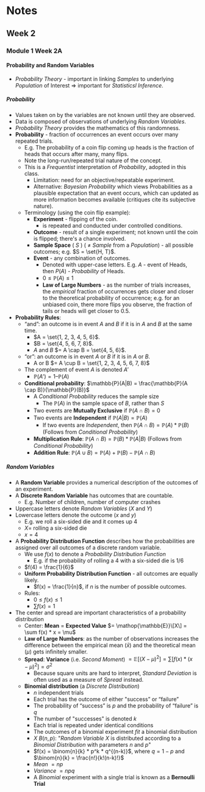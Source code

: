 # Notes
## Week 2
### Module 1 Week 2A
#### Probability and Random Variables
- *Probability Theory* - important in linking *Samples* to underlying 
  *Population* of Interest => important for *Statisticsl Inference*.
##### Probability
- Values taken on by the variables are not known until they are observed. 
- Data is composed of observations of underlying *Random Variables*.
- *Probability Theory* provides the mathematics of this randomness.
- **Probability** - fraction of occurrences an event occurs over many 
  repeated trials. 
  - E.g. The probability of a coin flip coming up heads is the fraction of
    heads that occurs after many, many flips.
  - Note the long-run/repeated trial nature of the concept.
  - This is a *Frequentist* interpretation of *Probability*, adopted in this 
    class. 
    - Limitation: need for an objective/repeatable experiment.
    - Alternative: *Bayesian Probability* which views Probabilities as a 
      plausible expectation that an event occurs, which can updated as more 
      information becomes available (critiques cite its subjective nature).
  - Terminology (using the coin flip example):
    - **Experiment** - flipping of the coin.
      - is repeated and conducted under controlled conditions.
    - **Outcome** - result of a single experiment; not known until the coin 
      is flipped; there's a chance involved.
    - **Sample Space** ( $S$ ) ( $\neq$ *Sample* from a *Population*) - all 
      possible outcomes; e.g. $S = \set{H, T}$.
    - **Event** - any combination of outcomes.
      - Denoted with upper-case letters. E.g. $A$ - event of Heads, then $P(A)$ - *Probability* of Heads.
      - $0 \leq \mathbb{P}(A) \leq 1$
      - **Law of Large Numbers** - as the number of trials increases, the 
        *empirical* fraction of occurrences gets closer and closer to the 
        theoretical probability of occurrence; e.g. for an unbiased coin, 
        there more flips you observe, the fraction of tails or heads will 
        get closer to $0.5$.
- **Probability Rules**:
  - “and”: an outcome is in event $A$ and $B$ if it is in $A$ and $B$ at the 
    same time.
    - $A = \set{1, 2, 3, 4, 5, 6}$.
    - $B = \set{4, 5, 6, 7, 8}$.
    - $A$ and $B$ $= A \cap B = \set{4, 5, 6}$.
  - “or”: an outcome is in event $A$ or $B$ if it is in $A$ or $B$.
    - A or B $= A \cup B = \set{1, 2, 3, 4, 5, 6, 7, 8}$
  - The complement of event $A$ is denoted $A'$
    - $\mathbb{P}(A’) = 1 – \mathbb{P}(A)$
  - **Conditional probability**: $\mathbb{P}(A|B) = \frac{\mathbb{P}(A \cap B)}{\mathbb{P}(B)}$
    - A *Conditional Probability* reduces the sample size
      - The $\mathbb{P}(A)$ in the sample space of $B$, rather than $S$
    - Two events are **Mutually Exclusive** if $\mathbb{P}(A \cap B) = 0$
    - Two events are **Independent** if $\mathbb{P}(A|B) = \mathbb{P}(A)$
      - If two events are *Independent*, then $\mathbb{P}(A \cap B) = \mathbb{P}(A) * \mathbb{P}(B)$ (Follows from *Conditional Probability*)
    - **Multiplication Rule**: $\mathbb{P}(A \cap B) = \mathbb{P}(B) * \mathbb{P}(A | B)$ (Follows from *Conditional Probability*)
    - **Addition Rule**: $\mathbb{P}(A \cup B) = \mathbb{P}(A) + \mathbb{P}(B) - \mathbb{P}(A \cap B)$

##### Random Variables
- A **Random Variable** provides a numerical description of the outcomes
of an experiment.
- A **Discrete Random Variable** has outcomes that are countable.
  - E.g. Number of children, number of computer crashes
- Uppercase letters denote *Random Variables* ($X$ and $Y$)
- Lowercase letters denote the outcome ($x$ and $y$)
  - E.g. we roll a six-sided die and it comes up 4
  - $X =$ rolling a six-sided die
  - $x = 4$
- A **Probability Distribution Function** describes how the probabilities
  are assigned over all outcomes of a discrete random variable.
  - We use $f(x)$ to denote a *Probability Distribution Function*
    - E.g. if the probability of rolling a 4 with a six-sided die is 1/6
  - $f(4) = \frac{1}{6}$
  - **Uniform Probability Distribution Function** - all outcomes are equally 
    likely.
    - $f(x) = \frac{1}{n}$, if $n$ is the number of possible outcomes.
  - Rules:
    - $0 \leq f(x) \leq 1$
    - $\sum f(x) = 1$
- The center and spread are important characteristics of a probability
  distribution
  - Center: **Mean** $=$ **Expected Value** $= \mathop{\mathbb{E}}\[X\] = \sum f(x) * x = \mu$
  - **Law of Large Numbers**: as the number of observations increases the
    difference between the empirical mean ($\bar{x}$) and the theoretical 
    mean ($\mu$) gets infinitely smaller.
  - **Spread**: **Variance** (i.e. *Second Moment*) $= \mathbb{E}[(X - \mu)
    ^2] = \sum [f(x) * (x - \mu)^2] = \sigma ^ 2$
    - Because square units are hard to interpret, *Standard Deviation* is 
      often used as a measure of *Spread* instead.
  - **Binomial distribution** (a *Discrete Distribution*)
    - $n$ independent trials
    - Each trial has the outcome of either "success” or “failure”
    - The probability of “success” is $p$ and the probability of “failure” 
      is $q$
    - The number of "successes" is denoted $k$
    - Each trial is repeated under identical conditions
    - The outcomes of a binomial experiment *fit* a binomial distribution
    - $X ~ B(n, p)$: "*Random Variable* $X$ is distributed according to a 
      *Binomial Distribution* with parameters $n$ and $p$"
    - $f(x) = \binom{n}{k} * p^k * q^{(n-k)}$, where $q = 1 - p$ and $\binom{n}{k} = \frac{n!}{k!(n-k)!}$
    - *Mean* $= np$
    - *Variance* $= npq$
    - A *Binomial* experiment with a single trial is known as a **Bernoulli 
      Trial** 






